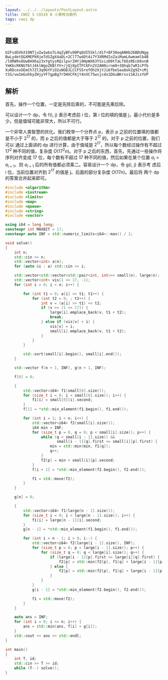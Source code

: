 ```yaml
---
layout: ../../../layouts/PostLayout.astro
title: CWOI S C0319 B 小黄鸭与数列
tags: cwoi dp
---
```


## 题意

```
U2FsdGVkX19NTjuIw1wbo7L4qZyBFu90Pq8dI5Skl/d1f+8F30oqANHb26BDUNgg
BwLydetQGXMEPkRjeTdSZgX4aDL+2ClT7wdOt4i7Y3XRMdIoZaiMamL6wmamlb4B
/lORW9s8Uw0HX6az3xYgtysRQilpxrZHYj0HpWX63YSsizD0tTaLT6OzREc68vnB
YmKbcRKNU76tJ4klWgoZKBlYV+/jQj8pITFC6Fn2V2AN0irnm8+3Qhqb7aRIcPfb
XuRDcexOEmCh7Zl3q9GYFiO2uNGDJLCCFS5refOh2XjYJi6fbeSaa8okZg9Z+cMj
tSS/vw1mGuhbyZHjyYF7gpBg7r5HXCFKjY4nXC75wsjcdx1DGuBKrsviSAJisYUP
```

## 解析

首先，操作一个位置，一定是先除后乘的，不可能是先乘后除。

可以设计一个 dp，令 f(i, j) 表示考虑前 i 位，第 i 位的填的值是 j，最小代价是多
少。但是值域可能非常大，所以不可行。

一个非常人类智慧的优化。我们枚举一个分界点 p，表示 p 之前的位置填的值都是不小于
$2^{17}$ 的，而 p 之后的值都是大于等于 $2^{17}$ 的。对于 p 之前的位置，我们可以
通过上面讲的 dp 进行计算，由于值域是 $2^{17}$，所以每个数经过操作有不超过
$17^2$ 种不同的值，复杂度 $O(17^2n)$。对于 p 之后的东西，首先，先通过一些操作将
序列对齐变成 17 位，每个数有不超过 17 种不同的值，然后如果在某个位置 $a_{i} >
a_{i+1}$，则 $a_{i+1}$ 后的所有值都必须乘二。容易设计一个 dp，令 g(i, j) 表示考
虑后 i 位，当前位置对齐到 $2^{17}$ 的值是 j。后面的部分复杂度 $O(17n)$。最后将
两个 dp 的答案合并起来即可。

```cpp
#include <algorithm>
#include <iostream>
#include <limits>
#include <map>
#include <queue>
#include <string>
#include <vector>

using i64 = long long;
constexpr int MAXBIT = 17;
constexpr auto INF = std::numeric_limits<i64>::max() / 2;

void solve()
{
	int n;
	std::cin >> n;
	std::vector<int> a(n);
	for (auto &i : a) std::cin >> i;

	std::vector<std::vector<std::pair<int, int>>> small(n), large(n);
	std::vector<int> vis(1 << 17, -1);
	for (int i = 0; i < n; i++) {

		for (int t1 = 0; a[i] >> t1; t1++) {
			for (int t2 = 0; ; t2++) {
				int v = (a[i] >> t1) << t2;
				if (v >= (1 << 17)) {
					large[i].emplace_back(v, t1 + t2);
					break;
				} else if (vis[v] < i) {
					vis[v] = i;
					small[i].emplace_back(v, t1 + t2);
				}
			}
		}

		std::sort(small[i].begin(), small[i].end());
	}

	std::vector f(n + 1, INF), g(n + 1, INF);

	f[0] = 0;

	{
		std::vector<i64> f1(small[0].size());
		for (size_t i = 0; i < small[0].size(); i++) {
			f1[i] = small[0][i].second;
		}
		f[1] = *std::min_element(f1.begin(), f1.end());

		for (int i = 1; i < n; i++) {
			std::vector<i64> f2(small[i].size());
			i64 min = INF;
			for (size_t p = 0, q = 0; p < small[i].size(); p++) {
				while (q < small[i - 1].size() &&
				       small[i - 1][q].first <= small[i][p].first) {
					min = std::min(min, f1[q]);
					q++;
				}
				f2[p] = min + small[i][p].second;
			}
			f[i + 1] = *std::min_element(f2.begin(), f2.end());

			f1 = std::move(f2);
		}
	}

	g[n] = 0;

	{
		std::vector<i64> f1(large[n - 1].size());
		for (size_t i = 0; i < large[n - 1].size(); i++) {
			f1[i] = large[n - 1][i].second;
		}
		g[n - 1] = *std::min_element(f1.begin(), f1.end());

		for (int i = n - 1; i > 0; i--) {
			std::vector<i64> f2(large[i - 1].size(), INF);
			for (size_t p = 0; p < large[i - 1].size(); p++) {
				for (size_t q = 0; q < large[i].size(); q++) {
					if (large[i - 1][p].first <= large[i][q].first) {
						f2[p] = std::min(f2[p], f1[q] + large[i - 1][p].second);
					} else {
						f2[p] = std::min(f2[p], f1[q] + large[i - 1][p].second + n - i);
					}
				}
			}
			g[i - 1] = *std::min_element(f2.begin(), f2.end());

			f1 = std::move(f2);
		}
	}

	auto ans = INF;
	for (int i = 0; i <= n; i++) {
		ans = std::min(ans, f[i] + g[i]);
	}
	std::cout << ans << std::endl;
}

int main()
{
	int T, id;
	std::cin >> T >> id;
	while (T--) solve();
}
```
